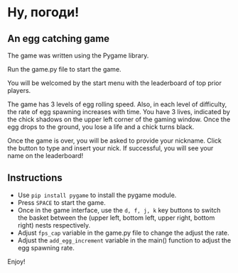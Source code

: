 # Ну, погоди!

## An egg catching game

The game was written using the Pygame library.

Run the game.py file to start the game.

You will be welcomed by the start menu with the leaderboard of top prior players.

The game has 3 levels of egg rolling speed. Also, in each level of difficulty, the rate of egg spawning increases with time.
You have 3 lives, indicated by the chick shadows on the upper left corner of the gaming window. Once the egg drops to the ground, you lose a life and a chick turns black. 

Once the game is over, you will be asked to provide your nickname. Click the button to type and insert your nick. If successful, you will see your name on the leaderboard!

## Instructions
- Use `pip install pygame` to install the pygame module.
- Press `SPACE` to start the game.
- Once in the game interface, use the `d, f, j, k` key buttons to switch the basket between the (upper left, bottom left, upper right, bottom right) nests respectively.
- Adjust `fps_cap` variable in the game.py file to change the adjust the rate.
- Adjust the `add_egg_increment` variable in the main() function to adjust the egg spawning rate.


Enjoy!
